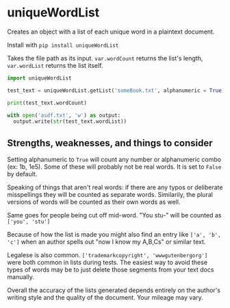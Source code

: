 # uniqueWordList
Creates an object with a list of each unique word in a plaintext document.

Install with ```pip install uniqueWordList```

Takes the file path as its input. ```var.wordCount``` returns the list's length, ```var.wordList``` returns the list itself.

```python
import uniqueWordList

test_text = uniqueWordList.getList('someBook.txt', alphanumeric = True)

print(test_text.wordCount)

with open('asdf.txt', 'w') as output:
  output.write(str(test_text.wordList))
  ```

## Strengths, weaknesses, and things to consider
Setting alphanumeric to ```True``` will count any number or alphanumeric combo (ex: 1b, 1e5). Some of these will probably not be real words. It is set to ```False``` by default.

Speaking of things that aren't real words: if there are any typos or deliberate misspellings they will be counted as separate words. Similarily, the plural versions of words will be counted as their own words as well. 

Same goes for people being cut off mid-word. "You stu-" will be counted as ```['you', 'stu']```

Because of how the list is made you might also find an entry like ```['a', 'b', 'c']``` when an author spells out "now I know my A,B,Cs" or similar text. 

Legalese is also common. ```['trademarkcopyright', 'wwwgutenbergorg']``` were both common in lists during tests. The easiest way to avoid these types of words may be to just delete those segments from your text docs manually. 

Overall the accuracy of the lists generated depends entirely on the author's writing style and the quality of the document. Your mileage may vary.
